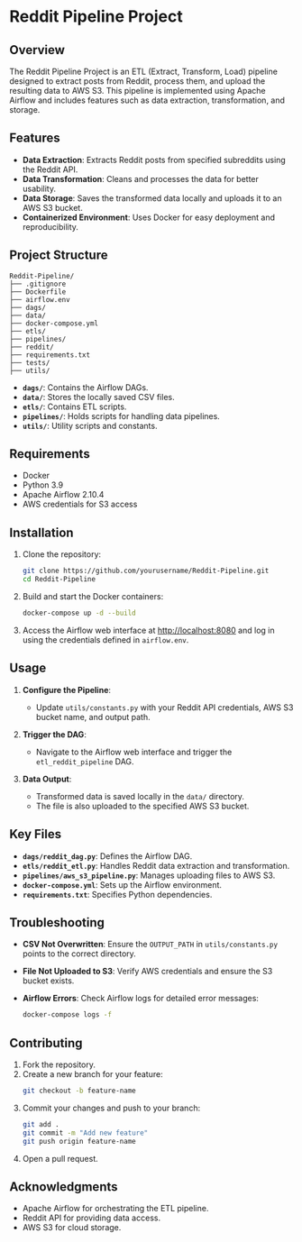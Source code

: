 # Reddit Pipeline Project

## Overview
The Reddit Pipeline Project is an ETL (Extract, Transform, Load) pipeline designed to extract posts from Reddit, process them, and upload the resulting data to AWS S3. This pipeline is implemented using Apache Airflow and includes features such as data extraction, transformation, and storage.

## Features
- **Data Extraction**: Extracts Reddit posts from specified subreddits using the Reddit API.
- **Data Transformation**: Cleans and processes the data for better usability.
- **Data Storage**: Saves the transformed data locally and uploads it to an AWS S3 bucket.
- **Containerized Environment**: Uses Docker for easy deployment and reproducibility.

## Project Structure
```
Reddit-Pipeline/
├── .gitignore
├── Dockerfile
├── airflow.env
├── dags/
├── data/
├── docker-compose.yml
├── etls/
├── pipelines/
├── reddit/
├── requirements.txt
├── tests/
├── utils/
```
- **`dags/`**: Contains the Airflow DAGs.
- **`data/`**: Stores the locally saved CSV files.
- **`etls/`**: Contains ETL scripts.
- **`pipelines/`**: Holds scripts for handling data pipelines.
- **`utils/`**: Utility scripts and constants.

## Requirements
- Docker
- Python 3.9
- Apache Airflow 2.10.4
- AWS credentials for S3 access

## Installation
1. Clone the repository:
    ```bash
    git clone https://github.com/yourusername/Reddit-Pipeline.git
    cd Reddit-Pipeline
    ```

2. Build and start the Docker containers:
    ```bash
    docker-compose up -d --build
    ```

3. Access the Airflow web interface at [http://localhost:8080](http://localhost:8080) and log in using the credentials defined in `airflow.env`.

## Usage
1. **Configure the Pipeline**:
   - Update `utils/constants.py` with your Reddit API credentials, AWS S3 bucket name, and output path.

2. **Trigger the DAG**:
   - Navigate to the Airflow web interface and trigger the `etl_reddit_pipeline` DAG.

3. **Data Output**:
   - Transformed data is saved locally in the `data/` directory.
   - The file is also uploaded to the specified AWS S3 bucket.

## Key Files
- **`dags/reddit_dag.py`**: Defines the Airflow DAG.
- **`etls/reddit_etl.py`**: Handles Reddit data extraction and transformation.
- **`pipelines/aws_s3_pipeline.py`**: Manages uploading files to AWS S3.
- **`docker-compose.yml`**: Sets up the Airflow environment.
- **`requirements.txt`**: Specifies Python dependencies.

## Troubleshooting
- **CSV Not Overwritten**:
  Ensure the `OUTPUT_PATH` in `utils/constants.py` points to the correct directory.

- **File Not Uploaded to S3**:
  Verify AWS credentials and ensure the S3 bucket exists.

- **Airflow Errors**:
  Check Airflow logs for detailed error messages:
  ```bash
  docker-compose logs -f
  ```

## Contributing
1. Fork the repository.
2. Create a new branch for your feature:
    ```bash
    git checkout -b feature-name
    ```
3. Commit your changes and push to your branch:
    ```bash
    git add .
    git commit -m "Add new feature" 
    git push origin feature-name
    ```
4. Open a pull request.

## Acknowledgments
- Apache Airflow for orchestrating the ETL pipeline.
- Reddit API for providing data access.
- AWS S3 for cloud storage.

 